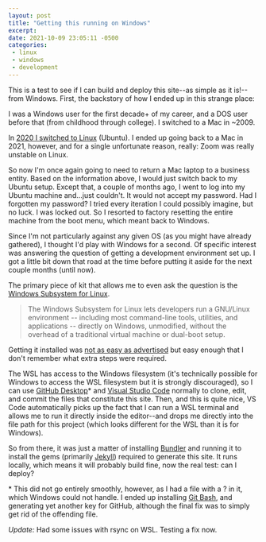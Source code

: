 ```yaml
---
layout: post
title: "Getting this running on Windows"
excerpt: 
date: 2021-10-09 23:05:11 -0500
categories: 
 - linux
 - windows
 - development
---
```


This is a test to see if I can build and deploy this site--as simple as it is!--from Windows. First, the backstory of how I ended up in this strange place:

I was a Windows user for the first decade+ of my career, and a DOS user before that (from childhood through college). I switched to a Mac in ~2009.

In [2020 I switched to Linux](https://www.daniel.industries/2020/07/11/my-linux-setup/) (Ubuntu). I ended up going back to a Mac in 2021, however, and for a single unfortunate reason, really: Zoom was really unstable on Linux.

So now I'm once again going to need to return a Mac laptop to a business entity. Based on the information above, I would just switch back to my Ubuntu setup. Except that, a couple of months ago, I went to log into my Ubuntu machine and...just couldn't. It would not accept my password. Had I forgotten my password? I tried every iteration I could possibly imagine, but no luck. I was locked out. So I resorted to factory resetting the entire machine from the boot menu, which meant back to Windows.

Since I'm not particularly against any given OS (as you might have already gathered), I thought I'd play with Windows for a second. Of specific interest was answering the question of getting a development environment set up. I got a little bit down that road at the time before putting it aside for the next couple months (until now).

The primary piece of kit that allows me to even ask the question is the [Windows Subsystem for Linux](https://docs.microsoft.com/en-us/windows/wsl/). 

> The Windows Subsystem for Linux lets developers run a GNU/Linux environment -- including most command-line tools, utilities, and applications -- directly on Windows, unmodified, without the overhead of a traditional virtual machine or dual-boot setup.

Getting it installed was [not as easy as advertised](https://docs.microsoft.com/en-us/windows/wsl/install) but easy enough that I don't remember what extra steps were required.

The WSL has access to the Windows filesystem (it's technically possible for Windows to access the WSL filesystem but it is strongly discouraged), so I can use [GitHub Desktop](https://desktop.github.com/)* and [Visual Studio Code](https://code.visualstudio.com/) normally to clone, edit, and commit the files that constitute this site. Then, and this is quite nice, VS Code automatically picks up the fact that I can run a WSL terminal and allows me to run it directly inside the editor--and drops me directly into the file path for this project (which looks different for the WSL than it is for Windows).

So from there, it was just a matter of installing [Bundler](https://bundler.io/) and running it to install the gems (primarily [Jekyll](https://jekyllrb.com/)) required to generate this site. It runs locally, which means it will probably build fine, now the real test: can I deploy?

\* This did not go entirely smoothly, however, as I had a file with a ? in it, which Windows could not handle. I ended up installing [Git Bash](https://gitforwindows.org/), and generating yet another key for GitHub, although the final fix was to simply get rid of the offending file.

*Update:* Had some issues with rsync on WSL. Testing a fix now.